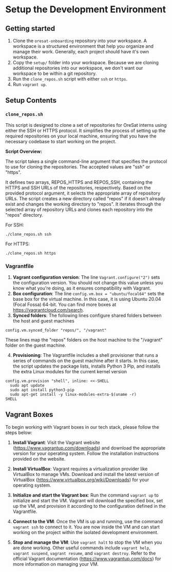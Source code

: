 # Setup the Development Environment

## Getting started
1. Clone the `oresat-onboarding` repository into your workspace. A workspace is a structured environment that help
you organize and manage their work. Generally, each project should have it's own workspace. 
2. Copy the `setup/` folder into your workspace. Because we are cloning additional repositories into our workspace,
we don't want our workspace to be within a git repository. 
3. Run the `clone_repos.sh` script with either `ssh` or `https`. 
4. Run `vagrant up`. 

## Setup Contents
### `clone_repos.sh`
This script is designed to clone a set of repositories for OreSat interns using either the SSH or HTTPS protocol. 
It simplifies the process of setting up the required repositories on your local machine, ensuring that you have the 
necessary codebase to start working on the project.

**Script Overview:**

The script takes a single command-line argument that specifies the protocol to use for cloning the repositories. 
The accepted values are "ssh" or "https".

It defines two arrays, REPOS_HTTPS and REPOS_SSH, containing the HTTPS and SSH URLs of the repositories, respectively.
Based on the provided protocol argument, it selects the appropriate array of repository URLs.
The script creates a new directory called "repos" if it doesn't already exist and changes the working directory to "repos".
It iterates through the selected array of repository URLs and clones each repository into the "repos" directory.

For SSH:
```
./clone_repos.sh ssh
```
For HTTPS:
```
./clone_repos.sh https
```

### Vagrantfile

1. **Vagrant configuration version**: The line `Vagrant.configure("2")` sets the configuration version.
   You should not change this value unless you know what you're doing, as it ensures compatibility with Vagrant.
2. **Box configuration**: The line `config.vm.box = "ubuntu/focal64"` sets the base box for the virtual machine.
   In this case, it is using Ubuntu 20.04 (Focal Fossa) 64-bit. You can find more boxes at https://vagrantcloud.com/search.
3. **Synced folders**: The following lines configure shared folders between the host and guest machines
```
config.vm.synced_folder "repos/", "/vagrant"
```
These lines map the "repos" folders on the host machine to the "/vagrant" folder on the guest machine.

4. **Provisioning**: The Vagrantfile includes a shell provisioner that runs a series of commands on the guest machine
   after it starts. In this case, the script updates the package lists, installs Python 3 Pip, and installs the extra
   Linux modules for the current kernel version
```
config.vm.provision "shell", inline: <<-SHELL
  sudo apt update
  sudo apt install python3-pip
  sudo apt-get install -y linux-modules-extra-$(uname -r)
SHELL
```

##  Vagrant Boxes

To begin working with Vagrant boxes in our tech stack, please follow the steps below:

1. **Install Vagrant**: Visit the Vagrant website (https://www.vagrantup.com/downloads) and download the appropriate version
   for your operating system. Follow the installation instructions provided on the website.

2. **Install VirtualBox**: Vagrant requires a virtualization provider like VirtualBox to manage VMs. Download and
   install the latest version of VirtualBox (https://www.virtualbox.org/wiki/Downloads) for your operating system.

3. **Initialize and start the Vagrant box**: Run the command `vagrant up` to initialize and start the VM.
   Vagrant will download the specified box, set up the VM, and provision it according to the configuration
   defined in the Vagrantfile.

4. **Connect to the VM**: Once the VM is up and running, use the command `vagrant ssh` to connect to it.
   You are now inside the VM and can start working on the project within the isolated development environment.

5. **Stop and manage the VM**: Use `vagrant halt` to stop the VM when you are done working.
   Other useful commands include `vagrant help`, `vagrant suspend`, `vagrant resume`, and `vagrant destroy`.
   Refer to the official Vagrant documentation (https://www.vagrantup.com/docs) for more information on managing your VM.
